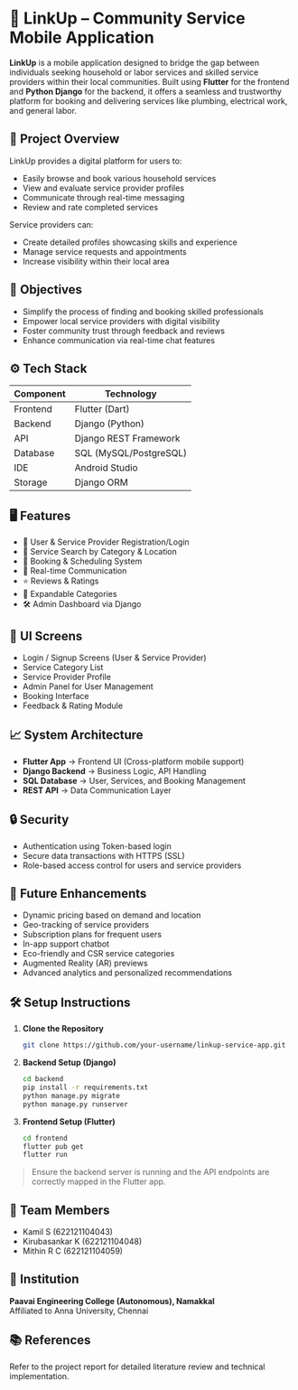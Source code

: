# 📱 LinkUp – Community Service Mobile Application

**LinkUp** is a mobile application designed to bridge the gap between individuals seeking household or labor services and skilled service providers within their local communities. Built using **Flutter** for the frontend and **Python Django** for the backend, it offers a seamless and trustworthy platform for booking and delivering services like plumbing, electrical work, and general labor.

## 📌 Project Overview

LinkUp provides a digital platform for users to:
- Easily browse and book various household services
- View and evaluate service provider profiles
- Communicate through real-time messaging
- Review and rate completed services

Service providers can:
- Create detailed profiles showcasing skills and experience
- Manage service requests and appointments
- Increase visibility within their local area

## 🎯 Objectives

- Simplify the process of finding and booking skilled professionals
- Empower local service providers with digital visibility
- Foster community trust through feedback and reviews
- Enhance communication via real-time chat features

## ⚙️ Tech Stack

| Component        | Technology         |
|------------------|--------------------|
| Frontend         | Flutter (Dart)     |
| Backend          | Django (Python)    |
| API              | Django REST Framework |
| Database         | SQL (MySQL/PostgreSQL) |
| IDE              | Android Studio     |
| Storage          | Django ORM         |

## 🖥️ Features

- 🔐 User & Service Provider Registration/Login
- 🔎 Service Search by Category & Location
- 📅 Booking & Scheduling System
- 💬 Real-time Communication
- ⭐ Reviews & Ratings
- 🧩 Expandable Categories
- 🛠 Admin Dashboard via Django

## 📱 UI Screens

- Login / Signup Screens (User & Service Provider)
- Service Category List
- Service Provider Profile
- Admin Panel for User Management
- Booking Interface
- Feedback & Rating Module

## 📈 System Architecture

- **Flutter App** → Frontend UI (Cross-platform mobile support)
- **Django Backend** → Business Logic, API Handling
- **SQL Database** → User, Services, and Booking Management
- **REST API** → Data Communication Layer

## 🔒 Security

- Authentication using Token-based login
- Secure data transactions with HTTPS (SSL)
- Role-based access control for users and service providers

## 🚀 Future Enhancements

- Dynamic pricing based on demand and location
- Geo-tracking of service providers
- Subscription plans for frequent users
- In-app support chatbot
- Eco-friendly and CSR service categories
- Augmented Reality (AR) previews
- Advanced analytics and personalized recommendations

## 🛠 Setup Instructions

1. **Clone the Repository**
   ```bash
   git clone https://github.com/your-username/linkup-service-app.git
   ```

2. **Backend Setup (Django)**
   ```bash
   cd backend
   pip install -r requirements.txt
   python manage.py migrate
   python manage.py runserver
   ```

3. **Frontend Setup (Flutter)**
   ```bash
   cd frontend
   flutter pub get
   flutter run
   ```

> Ensure the backend server is running and the API endpoints are correctly mapped in the Flutter app.

## 🤝 Team Members

- Kamil S (622121104043)  
- Kirubasankar K (622121104048)  
- Mithin R C (622121104059)  

## 📍 Institution

**Paavai Engineering College (Autonomous), Namakkal**  
Affiliated to Anna University, Chennai

## 📚 References

Refer to the project report for detailed literature review and technical implementation.
